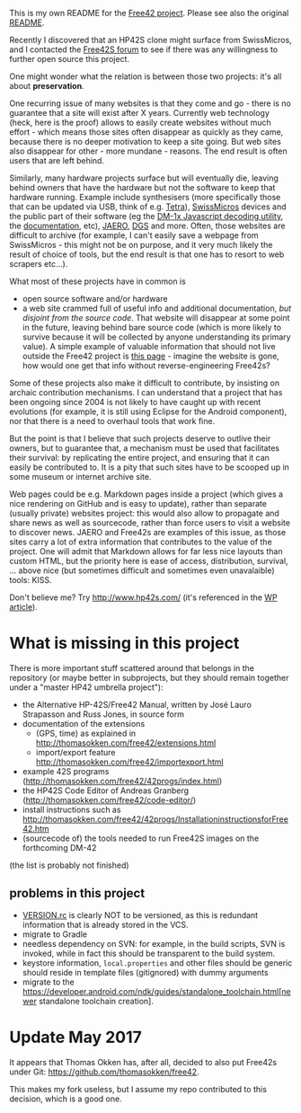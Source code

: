 This is my own README for the [Free42 project](http://thomasokken.com/free42). Please see also the original [README](README).

Recently I discovered that an HP42S clone might surface from SwissMicros, and I contacted the [Free42S forum](https://groups.google.com/forum/#!forum/free42discuss) to see if there was any willingness to further open source this project.

One might wonder what the relation is between those two projects: it's all about **preservation**.

One recurring issue of many websites is that they come and go - there is no guarantee that a site will exist after X years. Currently web technology (heck, here is the proof) allows to easily create websites without much effort - which means those sites often disappear as quickly as they came, because there is no deeper motivation to keep a site going. But web sites also disappear for other - more mundane - reasons. The end result is often users that are left behind.

Similarly, many hardware projects surface but will eventually die, leaving behind owners that have the hardware but not the software to keep that hardware running. Example include synthesisers (more specifically those that can be updated via USB, think of e.g. [Tetra](http://dsiforum.com/viewtopic.php?f=19&t=2154)), [SwissMicros](https://www.swissmicros.com/) devices and the public part of their software (eg the [DM-1x Javascript decoding utility](https://www.swissmicros.com/nut_decoder.html), the [documentation](https://github.com/axd1967/DM-info), etc), [JAERO](https://github.com/jontio/JAERO/issues/8), [DGS](http://www.dragongoserver.net/) and more. Often, those websites are difficult to archive (for example, I can't easily save a webpage from SwissMicros - this might not be on purpose, and it very much likely the result of choice of tools, but the end result is that one has to resort to web scrapers etc...).

What most of these projects have in common is

- open source software and/or hardware
- a web site crammed full of useful info and additional documentation, *but disjoint from the source code*. That website will disappear at some point in the future, leaving behind bare source code (which is more likely to survive because it will be collected by anyone understanding its primary value). A simple example of valuable information that should not live outside the Free42 project is [this page](http://thomasokken.com/free42/importexport.html) - imagine the website is gone, how would one get that info without reverse-engineering Free42s?

Some of these projects also make it difficult to contribute, by insisting on archaic contribution mechanisms. I can understand that a project that has been ongoing since 2004 is not likely to have caught up with recent evolutions (for example, it is still using Eclipse for the Android component), nor that there is a need to overhaul tools that work fine.

But the point is that I believe that such projects deserve to outlive their owners, but to guarantee that, a mechanism must be used that facilitates their survival: by replicating the entire project, and ensuring that it can easily be contributed to. It is a pity that such sites have to be scooped up in some museum or internet archive site.

Web pages could be e.g. Markdown pages inside a project (which gives a nice rendering on GitHub and is easy to update), rather than separate (usually private) websites project: this would also allow to propagate and share news as well as sourcecode, rather than force users to visit a website to discover news. JAERO and Free42s are examples of this issue, as those sites carry a lot of extra information that contributes to the value of the project. One will admit that Markdown allows for far less nice layouts than custom HTML, but the priority here is ease of access, distribution, survival, ... above nice (but sometimes difficult and sometimes even unavalaible) tools: KISS.

Don't believe me? Try http://www.hp42s.com/ (it's referenced in the [WP article](https://en.wikipedia.org/wiki/HP-42S)).

# What is missing in this project
There is more important stuff scattered around that belongs in the repository (or maybe better in subprojects, but they should remain together under a "master HP42 umbrella project"):

* the Alternative HP-42S/Free42 Manual, written by José Lauro Strapasson and Russ Jones, in source form
* documentation of the extensions
    * (GPS, time) as explained in http://thomasokken.com/free42/extensions.html
    * import/export feature http://thomasokken.com/free42/importexport.html
* example 42S programs (http://thomasokken.com/free42/42progs/index.html)
* the HP42S Code Editor of Andreas Granberg (http://thomasokken.com/free42/code-editor/)
* install instructions such as http://thomasokken.com/free42/42progs/InstallationinstructionsforFree42.htm
* (sourcecode of) the tools needed to run Free42S images on the forthcoming DM-42

(the list is probably not finished)

## problems in this project

* [VERSION.rc]() is clearly NOT to be versioned, as this is redundant information that is already stored in the VCS.
* migrate to Gradle
* needless dependency on SVN: for example, in the build scripts, SVN is invoked, while in fact this should be transparent to the build system.
* keystore information, `local.properties` and other files should be generic should reside in template files (gitignored) with dummy arguments
* migrate to the https://developer.android.com/ndk/guides/standalone_toolchain.html[newer standalone toolchain creation].

# Update May 2017

It appears that Thomas Okken has, after all, decided to also put Free42s under Git: https://github.com/thomasokken/free42.

This makes my fork useless, but I assume my repo contributed to this decision, which is a good one.